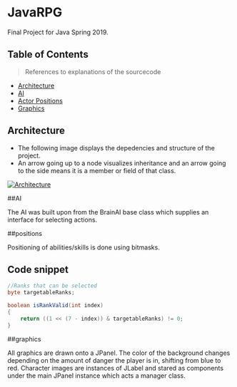 # JavaRPG

Final Project for Java Spring 2019.

## Table of Contents

> References to explanations of the sourcecode

- [Architecture](#architecture)
- [AI](#ai)
- [Actor Positions](#positions)
- [Graphics](#graphics)


## Architecture

- The following image displays the depedencies and structure of the project.
- An arrow going up to a node visualizes inheritance and an arrow going to the side means it is a member or field of that class.

<a href=""><img src="https://avatars1.githubusercontent.com/u/4284691?v=3&s=200" title="Architecture" alt="Architecture"></a>

##AI

The AI was built upon from the BrainAI base class which supplies an interface for selecting actions.

##positions

Positioning of abilities/skills is done using bitmasks.

## Code snippet

```java
//Ranks that can be selected
byte targetableRanks;

boolean isRankValid(int index)
{
    return ((1 << (7 - index)) & targetableRanks) != 0;
}
```

##graphics

All graphics are drawn onto a JPanel. The color of the background changes depending on the amount of danger the player is in, shifting from blue to red. Character images are instances of JLabel and stared as components under the main JPanel instance which acts a manager class.